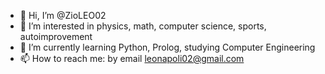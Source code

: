 - 👋 Hi, I’m @ZioLEO02
- 👀 I’m interested in physics, math, computer science, sports, autoimprovement
- 🌱 I’m currently learning Python, Prolog, studying Computer Engineering
- 📫 How to reach me: by email leonapoli02@gmail.com

<!---
ZioLEO02/ZioLEO02 is a ✨ special ✨ repository because its `README.md` (this file) appears on your GitHub profile.
You can click the Preview link to take a look at your changes.
--->
